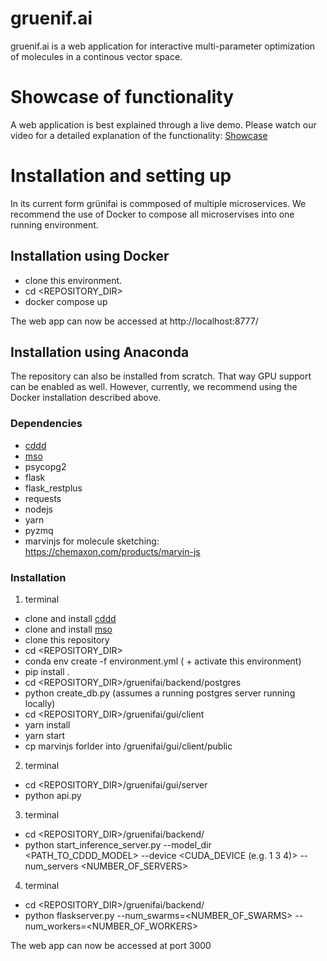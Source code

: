 # gruenif.ai
gruenif.ai is a web application for interactive multi-parameter optimization of molecules in a continous vector space.

# Showcase of functionality
A web application is best explained through a live demo. Please watch our video for a detailed explanation of the functionality:
[Showcase](https://www.youtube.com/watch?v=7KAgEb5twXg)

# Installation and setting up
In its current form grünifai is commposed of multiple microservices. We recommend the use of Docker to compose all microservises into one running environment.

## Installation using Docker
* clone this environment.
* cd <REPOSITORY_DIR>
* docker compose up

The web app can now be accessed at http://localhost:8777/

## Installation using Anaconda
The repository can also be installed from scratch. That way GPU support can be enabled as well. However, currently, we recommend using the Docker installation described above.
### Dependencies
* [cddd](https://github.com/jrwnter/cddd)
* [mso](https://github.com/jrwnter/mso)
* psycopg2
* flask
* flask_restplus
* requests
* nodejs
* yarn
* pyzmq
* marvinjs for molecule sketching: https://chemaxon.com/products/marvin-js
### Installation
1. terminal
* clone and install [cddd](https://github.com/jrwnter/cddd)
* clone and install [mso](https://github.com/jrwnter/mso)
* clone this repository
* cd <REPOSITORY_DIR>
* conda env create -f environment.yml ( + activate this environment)
* pip install .
* cd <REPOSITORY_DIR>/gruenifai/backend/postgres
* python create_db.py (assumes a running postgres server running locally)
* cd <REPOSITORY_DIR>/gruenifai/gui/client
* yarn install
* yarn start
* cp marvinjs forlder into /gruenifai/gui/client/public
2. terminal
* cd <REPOSITORY_DIR>/gruenifai/gui/server
* python api.py
3. terminal
* cd <REPOSITORY_DIR>/gruenifai/backend/
* python start_inference_server.py --model_dir <PATH_TO_CDDD_MODEL> --device <CUDA_DEVICE (e.g. 1 3 4)> --num_servers <NUMBER_OF_SERVERS>
4. terminal
* cd <REPOSITORY_DIR>/gruenifai/backend/
* python flaskserver.py --num_swarms=<NUMBER_OF_SWARMS> --num_workers=<NUMBER_OF_WORKERS>

The web app can now be accessed at port 3000
